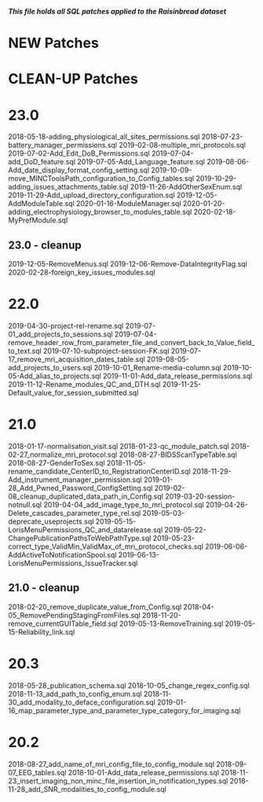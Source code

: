 ***This file holds all SQL patches applied to the Raisinbread dataset***

# NEW Patches

# CLEAN-UP Patches

# 23.0
2018-05-18-adding_physiological_all_sites_permissions.sql
2018-07-23-battery_manager_permissions.sql
2019-02-08-multiple_mri_protocols.sql
2019-07-02-Add_Edit_DoB_Permissions.sql
2019-07-04-add_DoD_feature.sql
2019-07-05-Add_Language_feature.sql
2019-08-06-Add_date_display_format_config_setting.sql
2019-10-09-move_MINCToolsPath_configuration_to_Config_tables.sql
2019-10-29-adding_issues_attachments_table.sql
2019-11-26-AddOtherSexEnum.sql
2019-11-29-Add_upload_directory_configuration.sql
2019-12-05-AddModuleTable.sql
2020-01-16-ModuleManager.sql
2020-01-20-adding_electrophysiology_browser_to_modules_table.sql
2020-02-18-MyPrefModule.sql
## 23.0 - cleanup
2019-12-05-RemoveMenus.sql
2019-12-06-Remove-DataIntegrityFlag.sql
2020-02-28-foreign_key_issues_modules.sql

# 22.0
2019-04-30-project-rel-rename.sql
2019-07-01_add_projects_to_sessions.sql
2019-07-04-remove_header_row_from_parameter_file_and_convert_back_to_Value_field_to_text.sql
2019-07-10-subproject-session-FK.sql
2019-07-17_remove_mri_acquisition_dates_table.sql
2019-08-05-add_projects_to_users.sql
2019-10-01_Rename-media-column.sql
2019-10-05-Add_alias_to_projects.sql
2019-11-01-Add_data_release_permissions.sql
2019-11-12-Rename_modules_QC_and_DTH.sql
2019-11-25-Default_value_for_session_submitted.sql

# 21.0
2018-01-17-normalisation_visit.sql
2018-01-23-qc_module_patch.sql
2018-02-27_normalize_mri_protocol.sql
2018-08-27-BIDSScanTypeTable.sql
2018-08-27-GenderToSex.sql
2018-11-05-rename_candidate_CenterID_to_RegistrationCenterID.sql
2018-11-29-Add_instrument_manager_permission.sql
2019-01-28_Add_Pwned_Password_ConfigSetting.sql
2019-02-08_cleanup_duplicated_data_path_in_Config.sql
2019-03-20-session-notnull.sql
2019-04-04_add_image_type_to_mri_protocol.sql
2019-04-26-Delete_cascades_parameter_type_rel.sql
2019-05-03-deprecate_useprojects.sql
2019-05-15-LorisMenuPermissions_QC_and_datarelease.sql
2019-05-22-ChangePublicationPathsToWebPathType.sql
2019-05-23-correct_type_ValidMin_ValidMax_of_mri_protocol_checks.sql
2019-06-06-AddActiveToNotificationSpool.sql
2019-06-13-LorisMenuPermissions_IssueTracker.sql
## 21.0 - cleanup
2018-02-20_remove_duplicate_value_from_Config.sql
2018-04-05_RemovePendingStagingFromFiles.sql
2018-11-20-remove_currentGUITable_field.sql
2019-05-13-RemoveTraining.sql
2019-05-15-Reliability_link.sql

# 20.3
2018-05-28_publication_schema.sql
2018-10-05_change_regex_config.sql
2018-11-13_add_path_to_config_enum.sql
2018-11-30_add_modality_to_deface_configuration.sql
2019-01-16_map_parameter_type_and_parameter_type_category_for_imaging.sql

# 20.2
2018-08-27_add_name_of_mri_config_file_to_config_module.sql
2018-09-07_EEG_tables.sql
2018-10-01-Add_data_release_permissions.sql
2018-11-23_insert_imaging_non_minc_file_insertion_in_notification_types.sql
2018-11-28_add_SNR_modalities_to_config_module.sql

